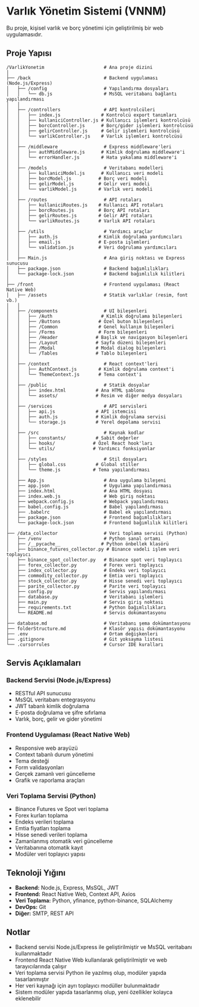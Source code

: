 # Varlık Yönetim Sistemi (VNNM)

Bu proje, kişisel varlık ve borç yönetimi için geliştirilmiş bir web uygulamasıdır.

## Proje Yapısı

```
/VarlikYonetim                      # Ana proje dizini
│
├── /back                           # Backend uygulaması (Node.js/Express)
│   ├── /config                     # Yapılandırma dosyaları
│   │   └── db.js                   # MsSQL veritabanı bağlantı yapılandırması
│   │
│   ├── /controllers                # API kontrolcüleri
│   │   ├── index.js               # Kontrolcü export tanımları
│   │   ├── kullaniciController.js # Kullanıcı işlemleri kontrolcüsü
│   │   ├── borcController.js      # Borç/gider işlemleri kontrolcüsü
│   │   ├── gelirController.js     # Gelir işlemleri kontrolcüsü
│   │   └── varlikController.js    # Varlık işlemleri kontrolcüsü
│   │
│   ├── /middleware                 # Express middleware'leri
│   │   ├── authMiddleware.js      # Kimlik doğrulama middleware'i
│   │   └── errorHandler.js        # Hata yakalama middleware'i
│   │
│   ├── /models                     # Veritabanı modelleri
│   │   ├── kullaniciModel.js      # Kullanıcı veri modeli
│   │   ├── borcModel.js          # Borç veri modeli
│   │   ├── gelirModel.js         # Gelir veri modeli
│   │   └── varlikModel.js        # Varlık veri modeli
│   │
│   ├── /routes                     # API rotaları
│   │   ├── kullaniciRoutes.js    # Kullanıcı API rotaları
│   │   ├── borcRoutes.js         # Borç API rotaları
│   │   ├── gelirRoutes.js        # Gelir API rotaları
│   │   └── varlikRoutes.js       # Varlık API rotaları
│   │
│   ├── /utils                      # Yardımcı araçlar
│   │   ├── auth.js               # Kimlik doğrulama yardımcıları
│   │   ├── email.js              # E-posta işlemleri
│   │   └── validation.js         # Veri doğrulama yardımcıları
│   │
│   ├── Main.js                     # Ana giriş noktası ve Express sunucusu
│   ├── package.json                # Backend bağımlılıkları
│   └── package-lock.json           # Backend bağımlılık kilitleri
│
├── /front                          # Frontend uygulaması (React Native Web)
│   ├── /assets                     # Statik varlıklar (resim, font vb.)
│   │
│   ├── /components                 # UI bileşenleri
│   │   ├── /Auth                  # Kimlik doğrulama bileşenleri
│   │   ├── /Buttons              # Özel buton bileşenleri
│   │   ├── /Common               # Genel kullanım bileşenleri
│   │   ├── /Forms                # Form bileşenleri
│   │   ├── /Header              # Başlık ve navigasyon bileşenleri
│   │   ├── /Layout              # Sayfa düzeni bileşenleri
│   │   ├── /Modal               # Modal dialog bileşenleri
│   │   └── /Tables              # Tablo bileşenleri
│   │
│   ├── /context                    # React context'leri
│   │   ├── AuthContext.js        # Kimlik doğrulama context'i
│   │   └── ThemeContext.js       # Tema context'i
│   │
│   ├── /public                     # Statik dosyalar
│   │   ├── index.html           # Ana HTML şablonu
│   │   └── assets/              # Resim ve diğer medya dosyaları
│   │
│   ├── /services                   # API servisleri
│   │   ├── api.js               # API istemcisi
│   │   ├── auth.js              # Kimlik doğrulama servisi
│   │   └── storage.js           # Yerel depolama servisi
│   │
│   ├── /src                        # Kaynak kodlar
│   │   ├── constants/           # Sabit değerler
│   │   ├── hooks/              # Özel React hook'ları
│   │   └── utils/              # Yardımcı fonksiyonlar
│   │
│   ├── /styles                     # Stil dosyaları
│   │   ├── global.css           # Global stiller
│   │   └── theme.js            # Tema yapılandırması
│   │
│   ├── App.js                      # Ana uygulama bileşeni
│   ├── app.json                    # Uygulama yapılandırması
│   ├── index.html                  # Ana HTML dosyası
│   ├── index.web.js                # Web giriş noktası
│   ├── webpack.config.js           # Webpack yapılandırması
│   ├── babel.config.js             # Babel yapılandırması
│   ├── .babelrc                    # Babel ek yapılandırması
│   ├── package.json                # Frontend bağımlılıkları
│   └── package-lock.json           # Frontend bağımlılık kilitleri
│
├── /data_collector                 # Veri toplama servisi (Python)
│   ├── /venv                       # Python sanal ortamı
│   ├── /__pycache__               # Python önbellek klasörü
│   ├── binance_futures_collector.py # Binance vadeli işlem veri toplayıcı
│   ├── binance_spot_collector.py   # Binance spot veri toplayıcı
│   ├── forex_collector.py          # Forex veri toplayıcı
│   ├── index_collector.py          # Endeks veri toplayıcı
│   ├── commodity_collector.py      # Emtia veri toplayıcı
│   ├── stock_collector.py          # Hisse senedi veri toplayıcı
│   ├── parite_collector.py         # Parite veri toplayıcı
│   ├── config.py                   # Servis yapılandırması
│   ├── database.py                 # Veritabanı işlemleri
│   ├── main.py                     # Servis giriş noktası
│   ├── requirements.txt            # Python bağımlılıkları
│   └── README.md                   # Servis dokümantasyonu
│
├── database.md                     # Veritabanı şema dokümantasyonu
├── folderStructure.md              # Klasör yapısı dokümantasyonu
├── .env                            # Ortam değişkenleri
├── .gitignore                      # Git yoksayma listesi
└── .cursorrules                    # Cursor IDE kuralları
```

## Servis Açıklamaları

### Backend Servisi (Node.js/Express)
- RESTful API sunucusu
- MsSQL veritabanı entegrasyonu
- JWT tabanlı kimlik doğrulama
- E-posta doğrulama ve şifre sıfırlama
- Varlık, borç, gelir ve gider yönetimi

### Frontend Uygulaması (React Native Web)
- Responsive web arayüzü
- Context tabanlı durum yönetimi
- Tema desteği
- Form validasyonları
- Gerçek zamanlı veri güncelleme
- Grafik ve raporlama araçları

### Veri Toplama Servisi (Python)
- Binance Futures ve Spot veri toplama
- Forex kurları toplama
- Endeks verileri toplama
- Emtia fiyatları toplama
- Hisse senedi verileri toplama
- Zamanlanmış otomatik veri güncelleme
- Veritabanına otomatik kayıt
- Modüler veri toplayıcı yapısı

## Teknoloji Yığını

- **Backend:** Node.js, Express, MsSQL, JWT
- **Frontend:** React Native Web, Context API, Axios
- **Veri Toplama:** Python, yfinance, python-binance, SQLAlchemy
- **DevOps:** Git
- **Diğer:** SMTP, REST API

## Notlar

- Backend servisi Node.js/Express ile geliştirilmiştir ve MsSQL veritabanı kullanmaktadır
- Frontend React Native Web kullanılarak geliştirilmiştir ve web tarayıcılarında çalışır
- Veri toplama servisi Python ile yazılmış olup, modüler yapıda tasarlanmıştır
- Her veri kaynağı için ayrı toplayıcı modüller bulunmaktadır
- Sistem modüler yapıda tasarlanmış olup, yeni özellikler kolayca eklenebilir


